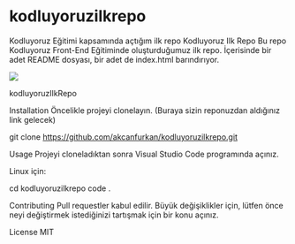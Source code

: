 # kodluyoruzilkrepo
Kodluyoruz Eğitimi kapsamında açtığım ilk repo
Kodluyoruz Ilk Repo
Bu repo Kodluyoruz Front-End Eğitiminde oluşturduğumuz ilk repo. İçerisinde bir adet README dosyası, bir adet de index.html barındırıyor.

![](https://github.com/OZN34/kodluyoruzilkrepo/blob/main/github.png/refrence_image.png) 

kodluyoruzIlkRepo

Installation
Öncelikle projeyi clonelayın. (Buraya sizin reponuzdan aldığınız link gelecek)

git clone https://github.com/akcanfurkan/kodluyoruzilkrepo.git

Usage
Projeyi cloneladıktan sonra Visual Studio Code programında açınız.

Linux için:

cd kodluyoruzilkrepo code .

Contributing
Pull requestler kabul edilir. Büyük değişiklikler için, lütfen önce neyi değiştirmek istediğinizi tartışmak için bir konu açınız.

License
MIT
